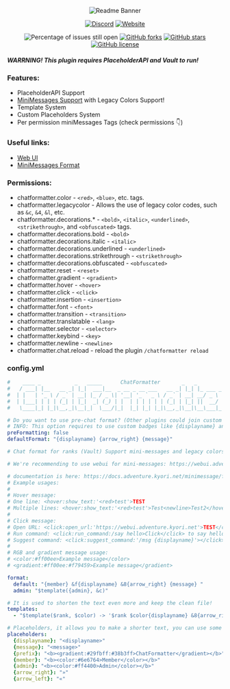 <div align="center">
    
![Readme Banner](https://i.imgur.com/AUI4Rnu.png)

[![Discord](https://img.shields.io/discord/889460117953720351?color=%237289DA&logo=discord&logoColor=white&style=for-the-badge)](https://discord.gg/FQ7jmGBd6c)
[![Website](https://img.shields.io/badge/-website-orange?style=for-the-badge&logo=internet-explorer&logoColor=white)](https://eternalcode.pl/)

![Percentage of issues still open](https://img.shields.io/github/issues/EternalCodeTeam/ChatFormatter?style=for-the-badge)
[![GitHub forks](https://img.shields.io/github/forks/EternalCodeTeam/ChatFormatter?style=for-the-badge)](https://github.com/EternalCodeTeam/ChatFormatter/network)
[![GitHub stars](https://img.shields.io/github/stars/EternalCodeTeam/ChatFormatter?style=for-the-badge)](https://github.com/EternalCodeTeam/ChatFormatter/stargazers)
[![GitHub license](https://img.shields.io/github/license/EternalCodeTeam/ChatFormatter?style=for-the-badge)](https://github.com/EternalCodeTeam/ChatFormatter/blob/master/LICENSE)    
    
</div>

##### WARRNING! This plugin requires PlaceholderAPI and Vault to run!

### Features:
- PlaceholderAPI Support
- [MiniMessages Support](https://docs.adventure.kyori.net/minimessage/format.html) with Legacy Colors Support!
- Template System
- Custom Placeholders System
- Per permission miniMessages Tags (check permissions 👇)

### Useful links:
- [Web UI](https://webui.adventure.kyori.net)
- [MiniMessages Format](https://docs.adventure.kyori.net/minimessage/format.html) 

### Permissions:
- chatformatter.color - `<red>`, `<blue>`, etc. tags.
- chatformatter.legacycolor - Allows the use of legacy color codes, such as `&c`, `&4`, `&l`, etc.
- chatformatter.decorations.* - `<bold>`, `<italic>`, `<underlined>`, `<strikethrough>`, and `<obfuscated>` tags.
- chatformatter.decorations.bold - `<bold>`
- chatformatter.decorations.italic - `<italic>`
- chatformatter.decorations.underlined - `<underlined>`
- chatformatter.decorations.strikethrough - `<strikethrough>`
- chatformatter.decorations.obfuscated - `<obfuscated>`
- chatformatter.reset - `<reset>`
- chatformatter.gradient - `<gradient>`
- chatformatter.hover - `<hover>`
- chatformatter.click - `<click>`
- chatformatter.insertion - `<insertion>`
- chatformatter.font - `<font>`
- chatformatter.transition - `<transition>`
- chatformatter.translatable - `<lang>`
- chatformatter.selector - `<selector>`
- chatformatter.keybind - `<key>`
- chatformatter.newline - `<newline>`
- chatformatter.chat.reload - reload the plugin `/chatformatter reload`

### config.yml
```yaml
#    ____ _           _   _____      ChatFormatter       _   _            
#   / ___| |__   __ _| |_|  ___|__  _ __ _ __ ___   __ _| |_| |_ ___ _ __ 
#  | |   | '_ \ / _` | __| |_ / _ \| '__| '_ ` _ \ / _` | __| __/ _ \ '__|
#  | |___| | | | (_| | |_|  _| (_) | |  | | | | | | (_| | |_| ||  __/ |   
#   \____|_| |_|\__,_|\__|_|  \___/|_|  |_| |_| |_|\__,_|\__|\__\___|_|   

# Do you want to use pre-chat format? (Other plugins could join custom prefixes etc.)
# INFO: This option requires to use custom badges like {displayname} and {message} in each message.
preFormatting: false
defaultFormat: "{displayname} {arrow_right} {message}"

# Chat format for ranks (Vault) Support mini-messages and legacy colors

# We're recommending to use webui for mini-messages: https://webui.adventure.kyori.net/

# documentation is here: https://docs.adventure.kyori.net/minimessage/format.html
# Example usages:
# 
# Hover message:
# One line: <hover:show_text:'<red>test'>TEST
# Multiple lines: <hover:show_text:'<red>test'>Test<newline>Test2</hover>
# 
# Click message:
# Open URL: <click:open_url:'https://webui.adventure.kyori.net'>TEST</click>
# Run command: <click:run_command:/say hello>Click</click> to say hello
# Suggest command: <click:suggest_command:'/msg {displayname}'></click>
# 
# RGB and gradient message usage: 
# <color:#ff00ee>Example message</color>
# <gradient:#ff00ee:#f79459>Example message</gradient>

format:
  default: "{member} &f{displayname} &8{arrow_right} {message} "
  admin: "$template({admin}, &c)"

# It is used to shorten the text even more and keep the clean file!
templates:
  - "$template($rank, $color) -> '$rank $color{displayname} &8{arrow_right} $color{message}'"

# Placeholders, it allows you to make a shorter text, you can use some prefixes, characters etc. 
placeholders:
  {displayname}: "<displayname>"
  {message}: "<message>"
  {prefix}: "<b><gradient:#29fbff:#38b3ff>ChatFormatter</gradient></b>"
  {member}: "<b><color:#6e6764>Member</color></b>"
  {admin}: "<b><color:#ff4400>Admin</color></b>"
  {arrow_right}: "»"
  {arrow_left}: "«"
```



